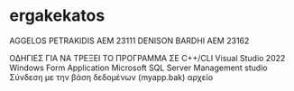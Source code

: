 # ergakekatos


AGGELOS PETRAKIDIS AEM 23111
DENISON BARDHI   AEM 23162



ΟΔΗΓΙΕΣ ΓΙΑ ΝΑ ΤΡΕΞΕΙ ΤΟ ΠΡΟΓΡΑΜΜΑ ΣΕ C++/CLI
Visual Studio 2022 Windows Form Application 
Microsoft SQL Server Management studio
Σύνδεση με την βάση δεδομένων (myapp.bak) αρχείο
